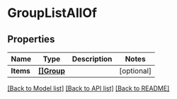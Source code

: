 # GroupListAllOf

## Properties

Name | Type | Description | Notes
------------ | ------------- | ------------- | -------------
**Items** | [**[]Group**](Group.md) |  | [optional] 

[[Back to Model list]](../README.md#documentation-for-models) [[Back to API list]](../README.md#documentation-for-api-endpoints) [[Back to README]](../README.md)


